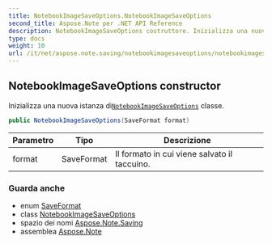```yaml
---
title: NotebookImageSaveOptions.NotebookImageSaveOptions
second_title: Aspose.Note per .NET API Reference
description: NotebookImageSaveOptions costruttore. Inizializza una nuova istanza diNotebookImageSaveOptions classe.
type: docs
weight: 10
url: /it/net/aspose.note.saving/notebookimagesaveoptions/notebookimagesaveoptions/
---
```

## NotebookImageSaveOptions constructor

Inizializza una nuova istanza di[`NotebookImageSaveOptions`](../) classe.

```csharp
public NotebookImageSaveOptions(SaveFormat format)
```

| Parametro | Tipo | Descrizione |
| --- | --- | --- |
| format | SaveFormat | Il formato in cui viene salvato il taccuino. |

### Guarda anche

* enum [SaveFormat](../../../aspose.note/saveformat/)
* class [NotebookImageSaveOptions](../)
* spazio dei nomi [Aspose.Note.Saving](../../notebookimagesaveoptions/)
* assemblea [Aspose.Note](../../../)


